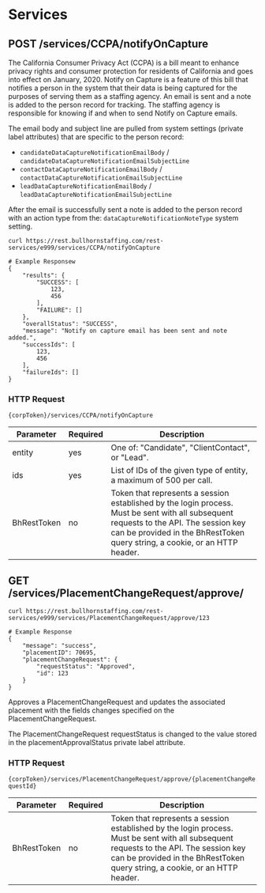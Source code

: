 # Services

## POST /services/CCPA/notifyOnCapture

The California Consumer Privacy Act (CCPA) is a bill meant to enhance privacy rights and consumer protection for residents of California and goes into effect on January, 2020. Notify on Capture is a feature of this bill that notifies a person in the system that their data is being captured for the purposes of serving them as a staffing agency. An email is sent and a note is added to the person record for tracking. The staffing agency is responsible for knowing if and when to send Notify on Capture emails.

The email body and subject line are pulled from system settings (private label attributes) that are specific to the person record:
 
 * `candidateDataCaptureNotificationEmailBody` / `candidateDataCaptureNotificationEmailSubjectLine`
 * `contactDataCaptureNotificationEmailBody` / `contactDataCaptureNotificationEmailSubjectLine`
 * `leadDataCaptureNotificationEmailBody` / `leadDataCaptureNotificationEmailSubjectLine`

After the email is successfully sent a note is added to the person record with an action type from the: `dataCaptureNotificationNoteType` system setting. 

``` shell
curl https://rest.bullhornstaffing.com/rest-services/e999/services/CCPA/notifyOnCapture

# Example Responsew
{
    "results": {
        "SUCCESS": [
            123,
            456
        ],
        "FAILURE": []
    },
    "overallStatus": "SUCCESS",
    "message": "Notify on capture email has been sent and note added.",
    "successIds": [
        123,
        456
    ],
    "failureIds": []
}
```

### HTTP Request

`{corpToken}/services/CCPA/notifyOnCapture`

Parameter | Required | Description
--------- | -------- | -----------
entity | yes | One of: "Candidate", "ClientContact", or "Lead".
ids | yes | List of IDs of the given type of entity, a maximum of 500 per call.
BhRestToken | no | Token that represents a session established by the login process. Must be sent with all subsequent requests to the API. The session key can be provided in the BhRestToken query string, a cookie, or an HTTP header.

## GET /services/PlacementChangeRequest/approve/

``` shell
curl https://rest.bullhornstaffing.com/rest-services/e999/services/PlacementChangeRequest/approve/123

# Example Response
{
    "message": "success",
    "placementID": 70695,
    "placementChangeRequest": {
        "requestStatus": "Approved",
        "id": 123
    }
}
```

Approves a PlacementChangeRequest and updates the associated placement with the fields changes specified on the PlacementChangeRequest.

The PlacementChangeRequest requestStatus is changed to the value stored in the placementApprovalStatus private label attribute.

### HTTP Request

`{corpToken}/services/PlacementChangeRequest/approve/{placementChangeRequestId}`

Parameter | Required | Description
------ | -------- | -----
BhRestToken | no | Token that represents a session established by the login process. Must be sent with all subsequent requests to the API. The session key can be provided in the BhRestToken query string, a cookie, or an HTTP header.
